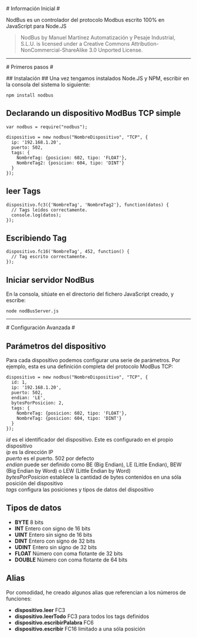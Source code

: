 # Información Inicial #

NodBus es un controlador del protocolo Modbus escrito 100% en JavaScript para Node.JS
> NodBus by Manuel Martínez Automatización y Pesaje Industrial, S.L.U. is licensed under a Creative Commons Attribution-NonCommercial-ShareAlike 3.0 Unported License.

---------------------

# Primeros pasos #

## Instalación ##
Una vez tengamos instalados Node.JS y NPM, escribir en la consola del sistema lo siguiente:

    npm install nodbus



## Declarando un dispositivo ModBus TCP simple ##

    var nodbus = require("nodbus");

    dispositivo = new nodbus("NombreDispositivo", "TCP", {
      ip: '192.168.1.20',
      puerto: 502,
      tags: {
        NombreTag: {posicion: 602, tipo: 'FLOAT'},
        NombreTag2: {posicion: 604, tipo: 'DINT'}
      }
    });

## leer Tags ##

    dispositivo.fc3({'NombreTag', 'NombreTag2'}, function(datos) {
      // Tags leídos correctamente.
      console.log(datos);
    });

## Escribiendo Tag ##

    dispositivo.fc16('NombreTag', 452, function() {
      // Tag escrito correctamente.
    });

## Iniciar servidor NodBus ##
En la consola, sitúate en el directorio del fichero JavaScript creado, y escribe:

    node nodBusServer.js

---------------------

# Configuración Avanzada #

## Parámetros del dispositivo ##
Para cada dispositivo podemos configurar una serie de parámetros. Por ejemplo, esta es una definición completa del protocolo ModBus TCP:

    dispositivo = new nodbus("NombreDispositivo", "TCP", {
      id: 1,
      ip: '192.168.1.20',
      puerto: 502,
      endian: 'LE',
      bytesPorPosicion: 2,      
      tags: {
        NombreTag: {posicion: 602, tipo: 'FLOAT'},
        NombreTag: {posicion: 604, tipo: 'DINT'}
      }
    });

*id* es el identificador del dispositivo. Este es configurado en el propio dispositivo  
*ip* es la dirección IP  
*puerto* es el puerto. 502 por defecto  
*endian* puede ser definido como BE (Big Endian), LE (Little Endian), BEW (Big Endian by Word) o LEW (Little Endian by Word)  
*bytesPorPosicion* establece la cantidad de bytes contenidos en una sóla posición del dispositivo  
*tags* configura las posiciones y tipos de datos del dispositivo  

## Tipos de datos ##
- **BYTE** 8 bits
- **INT** Entero con signo de 16 bits
- **UINT** Entero sin signo de 16 bits
- **DINT** Entero con signo de 32 bits
- **UDINT** Entero sin signo de 32 bits
- **FLOAT** Número con coma flotante de 32 bits
- **DOUBLE** Número con coma flotante de 64 bits

## Alias ##
Por comodidad, he creado algunos alias que referencian a los números de funciones:
- **dispositivo.leer** FC3
- **dispositivo.leerTodo** FC3 para todos los tags definidos
- **dispositivo.escribirPalabra** FC6
- **dispositivo.escribir** FC16 limitado a una sóla posición